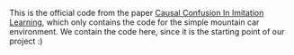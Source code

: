 This is the official code from the paper [Causal Confusion In Imitation Learning](https://arxiv.org/pdf/1905.11979.pdf), which only contains the code for the simple mountain car environment. We contain the code here, since it is the starting point of our project :) 
